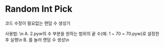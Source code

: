 # Random Int Pick
코드 수정이 필요없는 랜덤 수 생성기


사용법: \n
  A. 2.pyw의 수 부분을 원하는 범위의 끝 수(예: 1 ~ 70 = 70.pyw)로 설정한 후 실행\n
  B. <Enter>를 눌러 랜덤 수 생성\n
